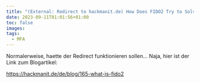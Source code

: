 ```yaml
---
title: "(External: Redirect to hackmanit.de) How Does FIDO2 Try to Solve the World’s Password Problem?"
date: 2023-09-11T01:01:56+01:00
toc: false
images:
tags:
  - MFA
---
```


Normalerweise, haette der Redirect funktionieren sollen... Naja, hier ist der Link zum Blogartikel:

https://hackmanit.de/de/blog/165-what-is-fido2
